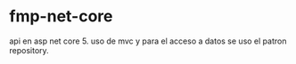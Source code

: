 # fmp-net-core

api en asp net core 5.
uso de mvc y para el acceso a datos se uso el patron repository.
